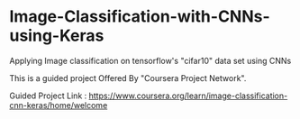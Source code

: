 # Image-Classification-with-CNNs-using-Keras
Applying Image classification on tensorflow's "cifar10" data set using CNNs

This is a guided project Offered By "Coursera Project Network".

Guided Project Link : https://www.coursera.org/learn/image-classification-cnn-keras/home/welcome
